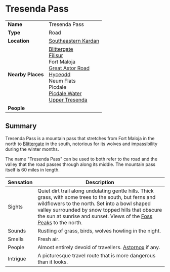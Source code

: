 # Tresenda Pass

|||
| --- | --- |
| **Name** | Tresenda Pass | place.4
| **Type** | Road |
| **Location** | [Southeastern Kardan](../regions/southeastern-kardan.md) |
| **Nearby Places** | [Blittergate](../settlements/towns/blittergate.md)<br>[Filisur](../settlements/villages/filisur.md)<br>Fort Maloja<br>[Great Astor Road](great-astor-road.md)<br>[Hyceodd](../settlements/towns/hyceodd.md)<br>Neum Flats<br>Picdale<br>[Picdale Water](../topography/rivers-lakes/picdale-water.md)<br>[Upper Tresenda](../topography/valleys/upper-tresenda.md) |
| **People** | |

## Summary

Tresenda Pass is a mountain pass that stretches from Fort Maloja in the north to [Blittergate](../settlements/towns/blittergate.md) in the south, notorious for its wolves and impassibility during the winter months.

The name "Tresenda Pass" can be used to both refer to the road and the valley that the road passes through along its middle. The mountain pass itself is 60 miles in length.

| Sensation | Description |
| ---- | --- |
| Sights | Quiet dirt trail along undulating gentle hills. Thick grass, with some trees to the south, but ferns and wildflowers to the north. Set into a bowl shaped valley surrounded by snow topped hills that obscure the sun at sunrise and sunset. Views of the [Foss Peaks](../topography/mountains/foss-peaks.md) to the north. |
| Sounds | Rustling of grass, birds, wolves howling in the night. |
| Smells | Fresh air. |
| People | Almost entirely devoid of travellers. [Astornox](../../organisations/government/astornox/astornox.md) if any. |
| Intrigue | A picturesque travel route that is more dangerous than it looks. |
